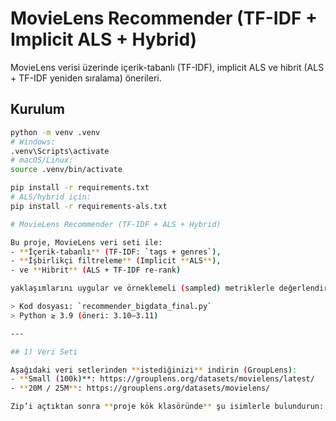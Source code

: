 # MovieLens Recommender (TF-IDF + Implicit ALS + Hybrid)

MovieLens verisi üzerinde içerik-tabanlı (TF-IDF), implicit ALS ve hibrit (ALS + TF-IDF yeniden sıralama) önerileri.

## Kurulum
```bash
python -m venv .venv
# Windows:
.venv\Scripts\activate
# macOS/Linux:
source .venv/bin/activate

pip install -r requirements.txt
# ALS/hybrid için:
pip install -r requirements-als.txt

# MovieLens Recommender (TF-IDF + ALS + Hybrid)

Bu proje, MovieLens veri seti ile:
- **İçerik-tabanlı** (TF-IDF: `tags + genres`),
- **İşbirlikçi filtreleme** (Implicit **ALS**),
- ve **Hibrit** (ALS + TF-IDF re-rank)

yaklaşımlarını uygular ve örneklemeli (sampled) metriklerle değerlendirir.

> Kod dosyası: `recommender_bigdata_final.py`  
> Python ≥ 3.9 (öneri: 3.10–3.11)

---

## 1) Veri Seti

Aşağıdaki veri setlerinden **istediğinizi** indirin (GroupLens):
- **Small (100k)**: https://grouplens.org/datasets/movielens/latest/
- **20M / 25M**: https://grouplens.org/datasets/movielens/

Zip’i açtıktan sonra **proje kök klasöründe** şu isimlerle bulundurun:

